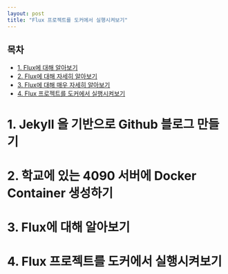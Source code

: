 ```yaml
---
layout: post
title: "Flux 프로젝트를 도커에서 실행시켜보기"
---
```


<h2>목차</h2>
<ul>
  <li><a href="#section1">1. Flux에 대해 알아보기 </a></li>
  <li><a href="#section2">2. Flux에 대해 자세히 알아보기 </a></li>
  <li><a href="#section3">3. Flux에 대해 매우 자세히 알아보기</a></li>
  <li><a href="#section4">4. Flux 프로젝트를 도커에서 실행시켜보기 
</ul>

# <a id="section1"></a>1. Jekyll 을 기반으로 Github 블로그 만들기
# <a id="section2"></a>2. 학교에 있는 4090 서버에 Docker Container 생성하기
# <a id="section3"></a>3. Flux에 대해 알아보기
# <a id="section4"></a>4. Flux 프로젝트를 도커에서 실행시켜보기 

